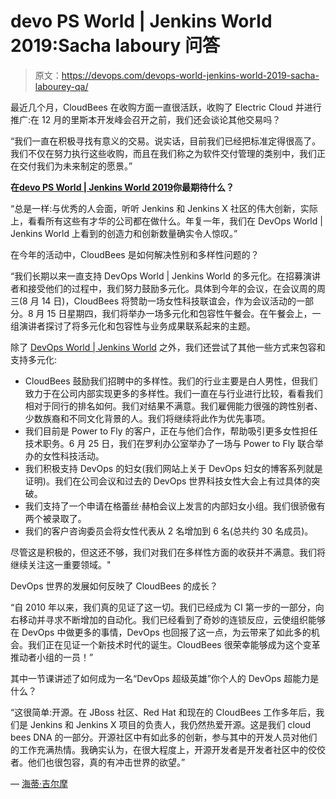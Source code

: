 # devo PS World | Jenkins World 2019:Sacha laboury 问答

> 原文：<https://devops.com/devops-world-jenkins-world-2019-sacha-labourey-qa/>

最近几个月，CloudBees 在收购方面一直很活跃，收购了 Electric Cloud 并进行推广:在 12 月的里斯本开发峰会召开之前，我们还会谈论其他交易吗？

“我们一直在积极寻找有意义的交易。说实话，目前我们已经把标准定得很高了。我们不仅在努力执行这些收购，而且在我们称之为软件交付管理的类别中，我们正在交付我们为未来制定的愿景。”

**在[devo PS World | Jenkins World 2019](https://www.cloudbees.com/devops-world/san-francisco)你最期待什么？**

“总是一样:与优秀的人会面，听听 Jenkins 和 Jenkins X 社区的伟大创新，实际上，看看所有这些有才华的公司都在做什么。年复一年，我们在 DevOps World | Jenkins World 上看到的创造力和创新数量确实令人惊叹。”

在今年的活动中，CloudBees 是如何解决性别和多样性问题的？

“我们长期以来一直支持 DevOps World | Jenkins World 的多元化。在招募演讲者和接受他们的过程中，我们努力鼓励多元化。具体到今年的会议，在会议周的周三(8 月 14 日)，CloudBees 将赞助一场女性科技联谊会，作为会议活动的一部分。8 月 15 日星期四，我们将举办一场多元化和包容性午餐会。在午餐会上，一组演讲者探讨了将多元化和包容性与业务成果联系起来的主题。

除了 [DevOps World | Jenkins World](https://devops.com/wp-admin/post.php?post=131372&action=edit&classic-editor) 之外，我们还尝试了其他一些方式来包容和支持多元化:

*   CloudBees 鼓励我们招聘中的多样性。我们的行业主要是白人男性，但我们致力于在公司内部实现更多的多样性。我们一直在与行业进行比较，看看我们相对于同行的排名如何。我们对结果不满意。我们雇佣能力很强的跨性别者、少数族裔和不同文化背景的人。我们将继续将此作为优先事项。
*   我们目前是 Power to Fly 的客户，正在与他们合作，帮助吸引更多女性担任技术职务。6 月 25 日，我们在罗利办公室举办了一场与 Power to Fly 联合举办的女性科技活动。
*   我们积极支持 DevOps 的妇女(我们网站上关于 DevOps 妇女的博客系列就是证明)。我们在公司会议和过去的 DevOps 世界科技女性大会上有过具体的突破。
*   我们支持了一个申请在格蕾丝·赫柏会议上发言的内部妇女小组。我们很骄傲有两个被录取了。
*   我们的客户咨询委员会将女性代表从 2 名增加到 6 名(总共约 30 名成员)。

尽管这是积极的，但这还不够，我们对我们在多样性方面的收获并不满意。我们将继续关注这一重要领域。"

DevOps 世界的发展如何反映了 CloudBees 的成长？

“自 2010 年以来，我们真的见证了这一切。我们已经成为 CI 第一步的一部分，向右移动并寻求不断增加的自动化。我们已经看到了奇妙的连锁反应，云使组织能够在 DevOps 中做更多的事情，DevOps 也回报了这一点，为云带来了如此多的机会。我们正在见证一个新技术时代的诞生。CloudBees 很荣幸能够成为这个变革推动者小组的一员！”

其中一节课讲述了如何成为一名“DevOps 超级英雄”你个人的 DevOps 超能力是什么？

“这很简单:开源。在 JBoss 社区、Red Hat 和现在的 CloudBees 工作多年后，我们是 Jenkins 和 Jenkins X 项目的负责人，我仍然热爱开源。这是我们 cloud bees DNA 的一部分。开源社区中有如此多的创新，参与其中的开发人员对他们的工作充满热情。我确实认为，在很大程度上，开源开发者是开发者社区中的佼佼者。他们也很包容，真的有冲击世界的欲望。”

— [海蒂·吉尔摩](https://devops.com/author/heidigilmore/)